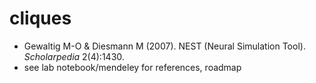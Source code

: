 # cliques
* Gewaltig M-O & Diesmann M (2007). NEST (Neural Simulation Tool). _Scholarpedia_ 2(4):1430.
* see lab notebook/mendeley for references, roadmap
